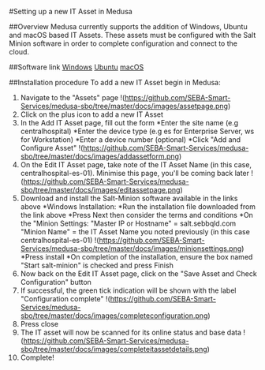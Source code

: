 #Setting up a new IT Asset in Medusa

##Overview
Medusa currently supports the addition of Windows, Ubuntu and macOS based IT Assets. These assets must be configured with the Salt Minion software in order to complete configuration and connect to the cloud.

##Software link
[Windows](https://repo.saltstack.com/windows/Salt-Minion-2016.11.7-x86-Setup.exe)
[Ubuntu](https://repo.saltstack.com/2016.11.html#ubuntu)
[macOS](https://repo.saltstack.com/osx/salt-2016.11.7-x86_64.pkg)

##Installation procedure
To add a new IT Asset begin in Medusa:
1. Navigate to the "Assets" page
!(https://github.com/SEBA-Smart-Services/medusa-sbo/tree/master/docs/images/assetpage.png)
2. Click on the plus icon to add a new IT Asset
3. In the Add IT Asset page, fill out the form
  *Enter the site name (e.g centralhospital)
  *Enter the device type (e.g es for Enterprise Server, ws for Workstation)
  *Enter a device number (optional)
  *Click "Add and Configure Asset"
  !(https://github.com/SEBA-Smart-Services/medusa-sbo/tree/master/docs/images/addassetform.png)
4. On the Edit IT Asset page, take note of the IT Asset Name (in this case, centralhospital-es-01). Minimise this page, you'll be coming back later
!(https://github.com/SEBA-Smart-Services/medusa-sbo/tree/master/docs/images/editassetpage.png)
5. Download and install the Salt-Minion software available in the links above
  *Windows Installation:
  *Run the installation file downloaded from the link above
  *Press Next then consider the terms and conditions
  *On the "Minion Settings:
  "Master IP or Hostname" = salt.sebbqld.com
  "Minion Name" = the IT Asset Name you noted previously (in this case centralhospital-es-01)
  !(https://github.com/SEBA-Smart-Services/medusa-sbo/tree/master/docs/images/minionsettings.png)
  *Press install
  *On completion of the installation, ensure the box named "Start salt-minion" is checked and press Finish
6. Now back on the Edit IT Asset page, click on the "Save Asset and Check Configuration" button
7. If successful, the green tick indication will be shown with the label "Configuration complete"
!(https://github.com/SEBA-Smart-Services/medusa-sbo/tree/master/docs/images/completeconfiguration.png)
8. Press close
9. The IT asset will now be scanned for its online status and base data
!(https://github.com/SEBA-Smart-Services/medusa-sbo/tree/master/docs/images/completeitassetdetails.png)
10. Complete!
